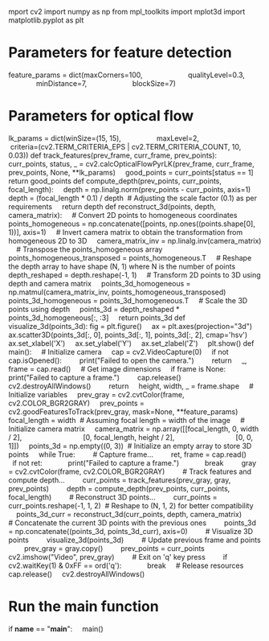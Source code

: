   mport cv2
import numpy as np
from mpl_toolkits import mplot3d
import matplotlib.pyplot as plt
# Parameters for feature detection
feature_params = dict(maxCorners=100,
                      qualityLevel=0.3,
                      minDistance=7,
                      blockSize=7)
# Parameters for optical flow
lk_params = dict(winSize=(15, 15),
                 maxLevel=2,
                 criteria=(cv2.TERM_CRITERIA_EPS | cv2.TERM_CRITERIA_COUNT, 10, 0.03))
def track_features(prev_frame, curr_frame, prev_points):
    curr_points, status, _ = cv2.calcOpticalFlowPyrLK(prev_frame, curr_frame, prev_points, None, **lk_params)
    good_points = curr_points[status == 1]
    return good_points
def compute_depth(prev_points, curr_points, focal_length):
    depth = np.linalg.norm(prev_points - curr_points, axis=1)
    depth = (focal_length * 0.1) / depth  # Adjusting the scale factor (0.1) as per requirements
    return depth
def reconstruct_3d(points, depth, camera_matrix):
    # Convert 2D points to homogeneous coordinates
    points_homogeneous = np.concatenate([points, np.ones((points.shape[0], 1))], axis=1)
    # Invert camera matrix to obtain the transformation from homogeneous 2D to 3D
    camera_matrix_inv = np.linalg.inv(camera_matrix)
    # Transpose the points_homogeneous array
    points_homogeneous_transposed = points_homogeneous.T
    # Reshape the depth array to have shape (N, 1) where N is the number of points
    depth_reshaped = depth.reshape(-1, 1)
    # Transform 2D points to 3D using depth and camera matrix
    points_3d_homogeneous = np.matmul(camera_matrix_inv, points_homogeneous_transposed)
    points_3d_homogeneous = points_3d_homogeneous.T
    # Scale the 3D points using depth
    points_3d = depth_reshaped * points_3d_homogeneous[:, :3]
    return points_3d
def visualize_3d(points_3d):   fig = plt.figure()
    ax = plt.axes(projection="3d")
    ax.scatter3D(points_3d[:, 0], points_3d[:, 1], points_3d[:, 2], cmap='hsv')
    ax.set_xlabel('X')
    ax.set_ylabel('Y')
    ax.set_zlabel('Z')
    plt.show()
def main():
    # Initialize camera
    cap = cv2.VideoCapture(0)
    if not cap.isOpened():
        print("Failed to open the camera.")
        return
    _, frame = cap.read()
    # Get image dimensions
    if frame is None:
        print("Failed to capture a frame.")
        cap.release()
        cv2.destroyAllWindows()
        return
    height, width, _ = frame.shape
    # Initialize variables
    prev_gray = cv2.cvtColor(frame, cv2.COLOR_BGR2GRAY)
    prev_points = cv2.goodFeaturesToTrack(prev_gray, mask=None, **feature_params)
    focal_length = width  # Assuming focal length = width of the image
    # Initialize camera matrix
    camera_matrix = np.array([[focal_length, 0, width / 2],
                              [0, focal_length, height / 2],
                              [0, 0, 1]])
    points_3d = np.empty((0, 3))  # Initialize an empty array to store 3D points
    while True:
        # Capture frame...
        ret, frame = cap.read()
        if not ret:
            print("Failed to capture a frame.")
            break
        gray = cv2.cvtColor(frame, cv2.COLOR_BGR2GRAY)
        # Track features and compute depth...
        curr_points = track_features(prev_gray, gray, prev_points)
        depth = compute_depth(prev_points, curr_points, focal_length)
        # Reconstruct 3D points...
        curr_points = curr_points.reshape(-1, 1, 2)  # Reshape to (N, 1, 2) for better compatibility
        points_3d_curr = reconstruct_3d(curr_points, depth, camera_matrix)
        # Concatenate the current 3D points with the previous ones
        points_3d = np.concatenate((points_3d, points_3d_curr), axis=0)
        # Visualize 3D points
        visualize_3d(points_3d)
        # Update previous frame and points
        prev_gray = gray.copy()
        prev_points = curr_points
        cv2.imshow("Video", prev_gray)                                           # Exit on 'q' key press
        if cv2.waitKey(1) & 0xFF == ord('q'):
            break
    # Release resources
    cap.release()
    cv2.destroyAllWindows()
# Run the main function
if __name__ == "__main__":
    main()
